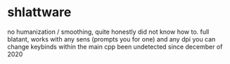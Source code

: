 # shlattware
no humanization / smoothing, quite honestly did not know how to.
full blatant, works with any sens (prompts you for one) and any dpi
you can change keybinds within the main cpp
been undetected since december of 2020
